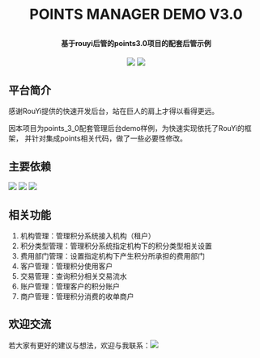 <h1 align="center" style="margin: 30px 0 30px; font-weight: bold;">POINTS MANAGER DEMO V3.0</h1>
<h4 align="center">基于rouyi后管的points3.0项目的配套后管示例</h4>
<p align="center">
	<a href="https://github.com/shadeyang/points_3_0_manager"><img src="https://img.shields.io/badge/POINTS MANAGER-V3.0-brightgreen.svg"></a>
	<a href="https://github.com/shadeyang/points_3_0_manager/blob/main/LICENSE"><img src="https://img.shields.io/github/license/shadeyang/points_3_0_manager"></a>
</p>

## 平台简介

感谢RouYi提供的快速开发后台，站在巨人的肩上才得以看得更远。

因本项目为points_3_0配套管理后台demo样例，为快速实现依托了RouYi的框架， 并针对集成points相关代码，做了一些必要性修改。

## 主要依赖

<a href="https://github.com/yangzongzhuan/RuoYi"><img src="https://img.shields.io/badge/RuoYi-v4.6.0-brightgreen.svg"></a>
<a href="https://github.com/yangzongzhuan/RuoYi-Vue3"><img src="https://img.shields.io/badge/RuoYi_Vue3-v3.8.1-brightgreen.svg"></a>
<a href="https://github.com/shadeyang/points_3_0"><img src="https://img.shields.io/badge/Points-v3.0.0_SNAPSHOT-brightgreen.svg"></a>

## 相关功能

1. 机构管理：管理积分系统接入机构（租户）
2. 积分类型管理：管理积分系统指定机构下的积分类型相关设置
3. 费用部门管理：设置指定机构下产生积分所承担的费用部门
4. 客户管理：管理积分使用客户
5. 交易管理：查询积分相关交易流水
6. 账户管理：管理客户的积分账户
7. 商户管理：管理积分消费的收单商户

## 欢迎交流

若大家有更好的建议与想法，欢迎与我联系：<img src="https://img.shields.io/badge/EMail-shade.yang@wt2024.com-blue.svg">